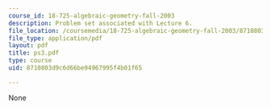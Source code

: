 ```yaml
---
course_id: 18-725-algebraic-geometry-fall-2003
description: Problem set associated with Lecture 6.
file_location: /coursemedia/18-725-algebraic-geometry-fall-2003/8710803d9c6d66be94967995f4b01f65_ps3.pdf
file_type: application/pdf
layout: pdf
title: ps3.pdf
type: course
uid: 8710803d9c6d66be94967995f4b01f65

---
```

None